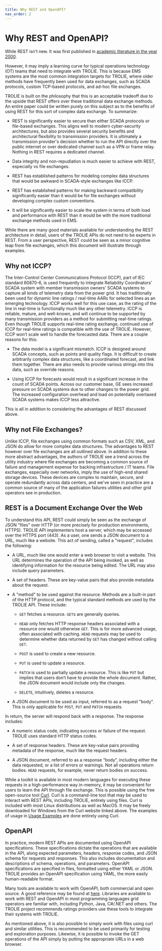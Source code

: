 ```yaml
---
title: Why REST and OpenAPI?
nav_order: 2
---
```


# Why REST and OpenAPI?

While REST isn’t new. It was first published in [academic literature in the
year 2000](https://ics.uci.edu/~fielding/pubs/dissertation/rest_arch_style.htm).

However, it may imply a learning curve for typical operations technology (OT)
teams that need to integrate with TROLIE. This is because EMS systems are the
most common integration targets for TROLIE, where older methods have frequently
been used for data exchanges, such as SCADA protocols, custom TCP-based
protocols, and ad-hoc file exchanges.

TROLIE is built on the philosophy that this is an acceptable tradeoff due to the
upside that REST offers over these traditional data exchange methods. An entire
paper could be written purely on this subject as to the benefits of using REST
for this sort of complex data exchange. To summarize:

* REST is significantly easier to secure than either SCADA protocols or
  file-based exchanges. This aligns well to modern cyber-security architectures,
  but also provides several security benefits and architectural flexibility to
  transmission providers. It is ultimately a transmission provider's decision
  whether to run the API directly over the public internet or over dedicated
  channel such as a VPN or frame relay. Nothing in REST requires a dedicated
  channel.

* Data integrity and non-repudiation is much easier to achieve with REST,
  especially vs file exchanges.

* REST has established patterns for modeling complex data structures that would
  be awkward in SCADA-style exchanges like ICCP.

* REST has established patterns for making backward compatibility significantly
  easier than it would be for file exchanges without developing complex custom
  conventions.

* It will be significantly easier to scale the system in terms of both load and
  performance with REST than it would be with the more traditional exchange
  methods used in EMS.


While there are many good materials available for understanding the REST
architecture in detail, users of the TROLIE APIs do not need to be experts in
REST. From a user perspective, REST could be seen as a minor cognitive leap
from file exchanges, which this document will illustrate through examples.

## Why not ICCP?
The Inter-Control Center Communications Protocol (ICCP), part of IEC standard
60870-6, is used frequently to integrate Reliability Coordinators' SCADA system
with member transmission owners' SCADA systems to capture all kinds of telemetry
data from the power grid.  It has traditionally been used for dynamic line
ratings / real-time AARs for selected lines as an emerging technology. ICCP
works well for this use case, as the rating of the line in real-time is
functionally much like any other telemetry. ICCP is reliable, mature, and
well-known, and will continue to be supported by many transmission providers as
a method for submitting real-time ratings. Even though TROLIE supports
real-time rating exchange, continued use of ICCP for real-time ratings is
compatible with the use of TROLIE. However, ICCP won’t scale well to handle the
forecasted data. There are a couple reasons for this:

* The data model is a significant mismatch. ICCP is designed around SCADA
  concepts, such as points and quality flags. It is difficult to create
  arbitrarily complex data structures, like a coordinated forecast, and link
  them together. There are also needs to provide various strings into this
  data, such as override reasons.

* Using ICCP for forecasts would result in a significant increase in the count
  of SCADA points. Across our customer base, GE sees increased pressure on
  SCADA systems due to other changes to the power grid. The increased
  configuration overhead and load on potentially overtaxed SCADA systems makes
  ICCP less attractive.

This is all in addition to considering the advantages of REST discussed above.

## Why not File Exchanges?

Unlike ICCP, file exchanges using common formats such as CSV, XML, and JSON do
allow for more complex data structures. The advantages to REST however over
file exchanges are all outlined above. In addition to these more abstract
advantages, the authors of TROLIE see a trend across the utility industry where
file exchanges are becoming a common source of failure and management expense
for backing infrastructure / IT teams. File exchanges, especially over
networks, imply the use of high-end shared storage devices.  These devices are
complex to maintain, secure, and operate redundantly across data centers, and
we've seen in practice are a common source of many of the application failures
utilities and other grid operators see in production.

## REST is a Document Exchange Over the Web

To understand this API, REST could simply be seen as the exchange of JSON
"files" over HTTP (or more precisely for production environments, HTTPS).
TROLIE API implementers host a server, which may be accessed over the HTTPS port
(443). As a user, one sends a JSON document to a URL, much like a website.
This act of sending, called a "request", includes the following:

* A URL, much like one would enter a web browser to visit a website.  This URL
  determines the operation of the API being invoked, as well as identifying
  information for the resource being edited. The URL may also include query
  parameters.

* A set of headers. These are key-value pairs that also provide metadata about
  the request.

* A "method" to be used against the resource. Methods are a built-in part of
  the HTTP protocol, and the typical standard methods are used by the TROLIE
  API. These include:

  - `GET` fetches a resource. `GET`s are generally queries.

  - `HEAD` only fetches HTTP response headers associated with a resource one
    would otherwise `GET`. This is for more advanced usage, often associated with
    caching. `HEAD` requests may be used to determine whether data returned by
    `GET` has changed without calling `GET`.

  - `POST` is used to create a new resource.

  - `PUT` is used to update a resource.

  - `PATCH` is used to partially update a resource. This is like `PUT` but
    implies that users don’t have to provide the whole document. Rather, the JSON
    document would include only the changes.

  - `DELETE`, intuitively, deletes a resource.

* A JSON document to be used as input, referred to as a request "body". This is
  only applicable for `POST`, `PUT` and `PATCH` requests.

In return, the server will respond back with a response. The response includes:

* A numeric status code, indicating success or failure of the request. TROLIE
  uses standard HTTP status codes.

* A set of response headers.  These are key-value pairs providing metadata of
  the response, much like the request headers.

* A JSON document, referred to as a response “body”, including either the data
  requested, or a list of errors or warnings. Not all operations return bodies.
  `HEAD` requests, for example, never return bodies on success.

While a toolkit is available in most modern languages for executing these
requests in a high-performance way in-memory, it may be convenient for users to
learn the API through file exchange. This is possible using the free
open-source tool [Curl](https://curl.se/). Curl is a command-line tool that may
be used to interact with REST APIs, including TROLIE, entirely using files.
Curl is included with most Linux distributions as well as MacOS. It may be
freely downloaded for Windows from the Curl website linked above. The examples
of usage in [Usage Examples](usage-examples.html) are done entirely using Curl.

## OpenAPI

In practice, modern REST APIs are documented using OpenAPI specifications.
These specifications dictate the operations that are available in the API, along
expected parameters, headers, response codes, and JSON schema for requests and
responses. This also includes documentation and descriptions of schema,
operations, and parameters. OpenAPI specifications are specified in files,
formatted using either YAML or JSON.  TROLIE provides an OpenAPI specification
using YAML, the more easily human-readable format.

Many tools are available to work with OpenAPI, both commercial and open source.
A good reference may be found at [here](https://openapi.tools/). Libraries are
available to work with REST and OpenAPI in most programming languages grid
operators are familiar with, including Python, Java, C#/.NET and others. The
TROLIE project recommends ratings providers use these tools to integrate their
systems with TROLIE.

As mentioned above, it is also possible to simply work with files using curl and
similar utilities. This is recommended to be used primarily for testing and
exploration purposes. Likewise, it is possible to invoke the GET operations of
the API simply by putting the appropriate URLs in a web browser.
